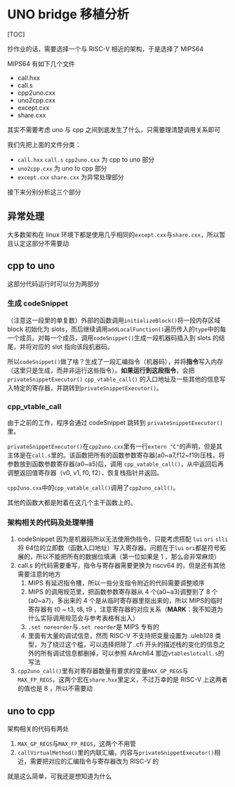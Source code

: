 
# UNO bridge 移植分析

[TOC]

抄作业的话，需要选择一个与 RISC-V 相近的架构，于是选择了 MIPS64

MIPS64 有如下几个文件

- call.hxx
- call.s
- cpp2uno.cxx
- uno2cpp.cxx
- except.cxx
- share.cxx

其实不需要考虑 uno 与 cpp 之间到底发生了什么，只需要理清楚调用关系即可

我们先把上面的文件分类：

- `call.hxx` `call.s` `cpp2uno.cxx` 为 cpp to uno 部分
- `uno2cpp.cxx` 为 uno to cpp 部分
- `except.cxx` `share.cxx` 为异常处理部分

接下来分别分析这三个部分

## 异常处理

大多数架构在 linux 环境下都是使用几乎相同的`except.cxx`与`share.cxx`，所以暂且认定这部分不需要动

## cpp to uno

这部分代码运行时可以分为两部分

### 生成 codeSnippet

（注意这一段里的单复数）外部的函数调用`initializeBlock()`将一段内存区域 block 初始化为 slots，而后继续调用`addLocalFunction()`遍历传入的`type`中的每一个成员。对每一个成员，调用`codeSnippet()`生成一段机器码插入到 slots 的结尾，并将对应的 slot 指向该段机器码。

所以`codeSnippet()`做了啥？生成了一段汇编指令（机器码），并将**指令**写入内存（这里只是生成，而并非运行这些指令）。**如果运行到这段指令**，会把`privateSnippetExecutor()` `cpp_vtable_call()` 的入口地址及一些其他的信息写入特定的寄存器，并跳转到`privateSnippetExecutor()`。

### cpp_vtable_call

由于之前的工作，程序会通过 codeSnippet 跳转到 `privateSnippetExecutor()` 里。

`privateSnippetExecutor()`在`cpp2uno.cxx`里有一行`extern "C"`的声明，但是其主体是在`call.s`里的。该函数把所有的函数参数寄存器(a0~a7,f12~f19)压栈，将参数放到函数参数寄存器(a0~a5)后，调用 `cpp_vatable_call()`，从中返回后再调整返回值寄存器（v0, v1, f0, f2），恢复栈指针并返回。

`cpp2uno.cxx`中的`cpp_vatable_call()`调用了`cpp2uno_call()`。

其他的函数大都是附着在这几个主干函数上的。

### 架构相关的代码及处理举措

1. codeSnippet 因为是机器码所以无法使用伪指令，只能考虑搭配 `lui` `ori` `slli` 将 64位的立即数（函数入口地址）写入寄存器。问题在于`lui` `ori`都是符号拓展的，所以不能把所有的数据位填满（第一位如果是 1 ，那么会非常麻烦）
2. call.s 的代码需要重写，指令与寄存器需要更换为 riscv64 的，但是还有其他需要注意的地方
   1. MIPS 有延迟指令槽，所以一些分支指令附近的代码需要调整顺序
   2. MIPS 的调用规范里，把函数参数寄存器从 4 个(a0~a3)调整到了 8 个(a0~a7)，多出来的 4 个是从临时寄存器里抠出来的，所以 MIPS的临时寄存器有 t0 ~ t3, t8, t9 ，注意寄存器的对应关系（**MARK**：我不知道为什么实际调用规范会与参考表格有出入）
   3. `.set noreorder`与`.set reorder`是 MIPS 专有的
   4. 里面有大量的调试信息，然而 RISC-V 不支持把变量设置为 .uleb128 类型，为了绕过这个槛，可以选择把除了 .cfi 开头的描述栈的变化的信息之外的所有调试信息都删掉，可以参照 AArch64 那边`vtableslotcall.s`的写法
3. `cpp2uno_call()`里有对寄存器数量有要求的变量`MAX_GP_REGS`与`MAX_FP_REGS`，这两个宏在`share.hxx`里定义，不过万幸的是 RISC-V 上这两者的值也是 8 ，所以不需要动

## uno to cpp

架构相关的代码有两处

1. `MAX_GP_REGS`与`MAX_FP_REGS`，这两个不用管
2. `callVirtualMethod()`里的内联汇编，内容与`privateSnippetExecutor()`相近，需要把对应的汇编指令与寄存器改为 RISC-V 的

就是这么简单，可我还是想知道为什么
